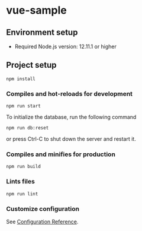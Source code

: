 # vue-sample

## Environment setup
- Required Node.js version: 12.11.1 or higher

## Project setup
```
npm install
```

### Compiles and hot-reloads for development
```
npm run start
```
To initialize the database, run the following command
```
npm run db:reset
```
or press Ctrl-C to shut down the server and restart it.

### Compiles and minifies for production
```
npm run build
```

### Lints files
```
npm run lint
```

### Customize configuration
See [Configuration Reference](https://cli.vuejs.org/config/).
